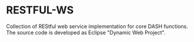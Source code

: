 RESTFUL-WS
==========

Collection of REStful web service implementation for core DASH functions. The source code is developed as Eclipse "Dynamic Web Project".

